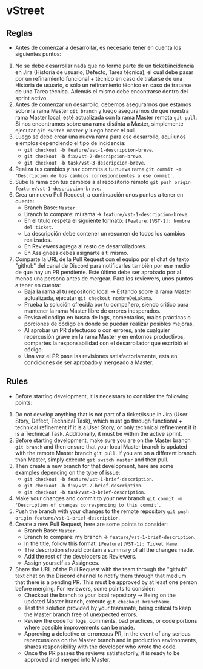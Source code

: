 # vStreet

## Reglas

- Antes de comenzar a desarrollar, es necesario tener en cuenta los siguientes puntos:

1. No se debe desarrollar nada que no forme parte de un ticket/incidencia en Jira (Historia de usuario, Defecto, Tarea técnica), el cuál debe pasar por un refinamiento funcional + técnico en caso de tratarse de una Historia de usuario, o sólo un refinamiento técnico en caso de tratarse de una Tarea técnica. Además el mismo debe encontrarse dentro del sprint activo.
2. Antes de comenzar un desarrollo, debemos asegurarnos que estamos sobre la rama Master `git branch` y luego asegurarnos de que nuestra rama Master local, esté actualizada con la rama Master remota `git pull`. Si nos encontramos sobre una rama distinta a Master, simplemente ejecutar `git switch master` y luego hacer el pull.
3. Luego se debe crear una nueva rama para ese desarrollo, aquí unos ejemplos dependiendo el tipo de incidencia:
   - `git checkout -b feature/vst-1-descripcion-breve`.
   - `git checkout -b fix/vst-2-descripcion-breve`.
   - `git checkout -b task/vst-3-descripcion-breve`.
4. Realiza tus cambios y haz commits a tu nueva rama `git commit -m 'Descripción de los cambios correspondientes a ese commit'`.
5. Sube la rama con tus cambios a al repositorio remoto `git push origin feature/vst-1-descripcion-breve`.
6. Crea un nuevo Pull Request, a continuación unos puntos a tener en cuenta:
   - Branch Base: `Master`.
   - Branch to compare: mi rama -> `feature/vst-1-descripcion-breve`.
   - En el título respeta el siguiente formato: `[Feature][VST-1]: Nombre del ticket`.
   - La descripción debe contener un resumen de todos los cambios realizados.
   - En Reviewers agrega al resto de desarrolladores.
   - En Assignees debes asignarte a ti mismo.
7. Comparte la URL de la Pull Request con el equipo por el chat de texto "github" del canal de Discord para notificarles también por ese medio de que hay un PR pendiente. Este último debe ser aprobado por al menos una persona antes de mergear. Para los reviewers, unos puntos a tener en cuenta:
   - Baja la rama al tu repositorio local -> Estando sobre la rama Master actualizada, ejecutar `git checkout nombreDeLaRama`.
   - Prueba la solución ofrecida por tu compañero, siendo critico para mantener la rama Master libre de errores inesperados.
   - Revisa el código en busca de logs, comentarios, malas prácticas o porciones de código en donde se puedan realizar posibles mejoras.
   - Al aprobar un PR defectuoso o con errores, ante cualquier repercusión grave en la rama Master y en entornos productivos, compartes la responsabilidad con el desarrollador que escribió el código.
   - Una vez el PR pase las revisiones satisfactoriamente, esta en condiciones de ser aprobado y mergeado a Master.

## Rules

- Before starting development, it is necessary to consider the following points:

1. Do not develop anything that is not part of a ticket/issue in Jira (User Story, Defect, Technical Task), which must go through functional + technical refinement if it is a User Story, or only technical refinement if it is a Technical Task. Additionally, it must be within the active sprint.
2. Before starting development, make sure you are on the Master branch `git branch` and then ensure that your local Master branch is updated with the remote Master branch `git pull`. If you are on a different branch than Master, simply execute `git switch master` and then pull.
3. Then create a new branch for that development, here are some examples depending on the type of issue:
   - `git checkout -b feature/vst-1-brief-description`.
   - `git checkout -b fix/vst-2-brief-description`.
   - `git checkout -b task/vst-3-brief-description`.
4. Make your changes and commit to your new branch `git commit -m 'Description of changes corresponding to this commit'`.
5. Push the branch with your changes to the remote repository `git push origin feature/vst-1-brief-description`.
6. Create a new Pull Request, here are some points to consider:
   - Branch Base: `Master`.
   - Branch to compare: my branch -> `feature/vst-1-brief-description`.
   - In the title, follow this format: `[Feature][VST-1]: Ticket Name`.
   - The description should contain a summary of all the changes made.
   - Add the rest of the developers as Reviewers.
   - Assign yourself as Assignees.
7. Share the URL of the Pull Request with the team through the "github" text chat on the Discord channel to notify them through that medium that there is a pending PR. This must be approved by at least one person before merging. For reviewers, some points to consider:
   - Checkout the branch to your local repository -> Being on the updated Master branch, execute `git checkout branchName`.
   - Test the solution provided by your teammate, being critical to keep the Master branch free of unexpected errors.
   - Review the code for logs, comments, bad practices, or code portions where possible improvements can be made.
   - Approving a defective or erroneous PR, in the event of any serious repercussions on the Master branch and in production environments, shares responsibility with the developer who wrote the code.
   - Once the PR passes the reviews satisfactorily, it is ready to be approved and merged into Master.
